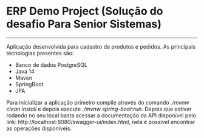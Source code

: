 # ERP Demo Project (Solução do desafio Para Senior Sistemas)

------

Aplicação desenvolvida para cadastro de produtos e pedidos. As principais técnologias presentes são: 

- Banco de dados PostgreSQL
- Java 14
- Maven
- SpringBoot 
- JPA

Para inicializar a aplicação primeiro compile através do comando _./mvnw clean install_  e depois execute _./mvnw spring-boot:run_. Depois que estiver rodando no seu local basta acessar a documentação da API disponível pelo link: http://localhost:8080/swagger-ui/index.html, nela é possível encontrar as operações disponíveis.
